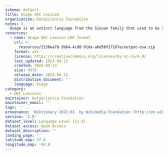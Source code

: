 ```yaml
---
schema: default
title: Osage UKC Lexicon
organization: DataScientia Foundation
notes: >-
  Osage is an extinct language from the Siouan family that used to be spoken in North America. The UKC Lexicon of Osage is represented as a lexico-semantic network. It consists of words, word senses, synsets, as well as sense-level and synset-level relationships
resources:
  - name: Osage UKC Lexicon LMF format
    url: >-
      resources/2138ea78-3b64-4cd8-91da-abd58f27167a/output-osa.zip
    format: xml
    license: https://creativecommons.org/licenses/by-nc-sa/4.0/
    last_updated: 2023-04-13
    created: 2023-04-13
    size: 4370
    release_date: 2023-04-13
    distribution_document: ''
    language: Osage
category:
  - UKC Lexicons
maintainer: DataScientia Foundation
maintainer_email: ''
tags: ''
provenance: 'Wiktionary 2022.01. by Wikimedia Foundation (http://en.wiktionary.org); CogNet 2.1 by Khuyagbaatar Batsuren, National University of Mongolia (http://cognet.ukc.disi.unitn.it); Native Languages of the Americas 2021.11. by Laura Redish and Orrin Lewis (http://www.native-languages.org); Princeton WordNet 2.1 by Princeton University (https://wordnet.princeton.edu)'
version: '1.0'
dataset_level: Language Level (L1-2)
dataset_access: Open Access
dataset_description: ''
landing_page: ''
latitude_map: 37.0
longitude_map: -94.0
---
```

